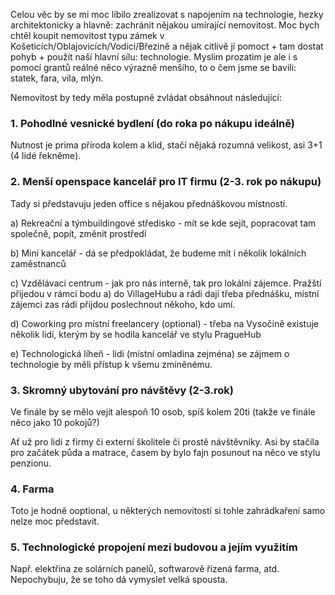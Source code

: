 Celou věc by se mi moc líbilo zrealizovat s napojením na technologie, hezky architektonicky a hlavně: zachránit nějakou umírající nemovitost. Moc bych chtěl koupit nemovitost typu zámek v Košeticích/Oblajovicích/Vodici/Březině a nějak citlivě jí pomoct + tam dostat pohyb + použít naší hlavní sílu: technologie. Myslim prozatim je ale i s pomocí grantů reálné něco výrazně menšího, to o čem jsme se bavili: statek, fara, vila, mlýn.

Nemovitost by tedy měla postupně zvládat obsáhnout následující:

### 1. Pohodlné vesnické bydlení (do roka po nákupu ideálně)

Nutnost je prima příroda kolem a klid, stačí nějaká rozumná velikost, asi 3+1 (4 lidé řekněme).

### 2. Menší openspace kancelář pro IT firmu (2-3. rok po nákupu)

Tady si představuju jeden office s nějakou přednáškovou místností.

a) Rekreační a týmbuildingové středisko - mít se kde sejít, popracovat tam společně, popít, změnit prostředí

b) Mini kancelář - dá se předpokládat, že budeme mít i několik lokálních zaměstnanců

c) Vzdělávací centrum - jak pro nás interně, tak pro lokální zájemce. Pražští přijedou v rámci bodu a) do VillageHubu a rádi dají třeba přednášku, místní zájemci zas rádi přijdou poslechnout někoho, kdo umí.

d) Coworking pro místní freelancery (optional) - třeba na Vysočině existuje několik lidí, kterým by se hodila kancelář ve stylu PragueHub

e) Technologická líheň - lidi (místní omladina zejména) se zájmem o technologie by měli přístup k všemu zmíněnému.

### 3. Skromný ubytování pro návštěvy (2-3.rok)

Ve finále by se mělo vejít alespoň 10 osob, spíš kolem 20ti (takže ve finále něco jako 10 pokojů?)

Ať už pro lidi z firmy či externí školitele či prostě návštěvníky. Asi by stačila pro začátek půda a matrace, časem by bylo fajn posunout na něco ve stylu penzionu.

### 4. Farma 

Toto je hodně ooptional, u některých nemovitostí si tohle zahrádkaření samo nelze moc představit.

### 5. Technologické propojení mezi budovou a jejím využitím

Např. elektřina ze solárních panelů, softwarově řízená farma, atd. Nepochybuju, že se toho dá vymyslet velká spousta.
